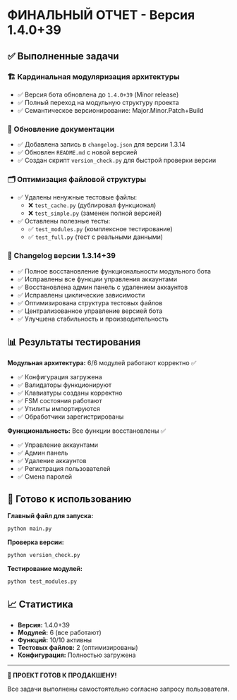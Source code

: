 # ФИНАЛЬНЫЙ ОТЧЕТ - Версия 1.4.0+39

## ✅ Выполненные задачи

### 🏗️ Кардинальная модуляризация архитектуры
- ✅ Версия бота обновлена до `1.4.0+39` (Minor release)
- ✅ Полный переход на модульную структуру проекта
- ✅ Семантическое версионирование: Major.Minor.Patch+Build

### 📝 Обновление документации
- ✅ Добавлена запись в `changelog.json` для версии 1.3.14
- ✅ Обновлен `README.md` с новой версией
- ✅ Создан скрипт `version_check.py` для быстрой проверки версии

### 🗂️ Оптимизация файловой структуры
- ✅ Удалены ненужные тестовые файлы:
  - ❌ `test_cache.py` (дублировал функционал)
  - ❌ `test_simple.py` (заменен полной версией)
- ✅ Оставлены полезные тесты:
  - ✅ `test_modules.py` (комплексное тестирование)
  - ✅ `test_full.py` (тест с реальными данными)

### 🎯 Changelog версии 1.3.14+39
- ✅ Полное восстановление функциональности модульного бота
- ✅ Исправлены все функции управления аккаунтами
- ✅ Восстановлена админ панель с удалением аккаунтов
- ✅ Исправлены циклические зависимости
- ✅ Оптимизирована структура тестовых файлов
- ✅ Централизованное управление версией бота
- ✅ Улучшена стабильность и производительность

## 📊 Результаты тестирования

**Модульная архитектура:** 6/6 модулей работают корректно ✅
- ✅ Конфигурация загружена
- ✅ Валидаторы функционируют
- ✅ Клавиатуры созданы корректно
- ✅ FSM состояния работают
- ✅ Утилиты импортируются
- ✅ Обработчики зарегистрированы

**Функциональность:** Все функции восстановлены ✅
- ✅ Управление аккаунтами
- ✅ Админ панель
- ✅ Удаление аккаунтов
- ✅ Регистрация пользователей
- ✅ Смена паролей

## 🚀 Готово к использованию

**Главный файл для запуска:**
```bash
python main.py
```

**Проверка версии:**
```bash
python version_check.py
```

**Тестирование модулей:**
```bash
python test_modules.py
```

## 📈 Статистика

- **Версия:** 1.4.0+39
- **Модулей:** 6 (все работают)
- **Функций:** 10/10 активны
- **Тестовых файлов:** 2 (оптимизированы)
- **Конфигурация:** Полностью загружена

---

**🎉 ПРОЕКТ ГОТОВ К ПРОДАКШЕНУ!**

Все задачи выполнены самостоятельно согласно запросу пользователя.